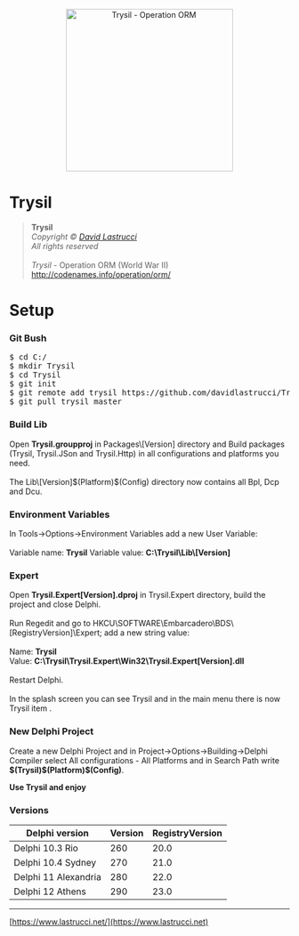<p align="center">
  <img width="300" height="292" src="https://github.com/davidlastrucci/Trysil/blob/master/Docs/Trysil.png" title="Trysil - Operation ORM">
</p>

# Trysil
> **Trysil**<br>
> *Copyright © [David Lastrucci](https://www.lastrucci.net/)*<br>
> *All rights reserved*<br>
> <br>
> *Trysil* - Operation ORM (World War II)<br>
> http://codenames.info/operation/orm/

# Setup
### Git Bush
<pre>
$ cd C:/
$ mkdir Trysil
$ cd Trysil
$ git init
$ git remote add trysil https://github.com/davidlastrucci/Trysil.git
$ git pull trysil master
</pre>

### Build Lib
Open **Trysil.groupproj** in Packages\\[Version] directory and Build packages (Trysil, Trysil.JSon and Trysil.Http) in all configurations and platforms you need.<br><br>
The Lib\\[Version]\$(Platform)\$(Config) directory now contains all Bpl, Dcp and Dcu. 

### Environment Variables
In Tools->Options->Environment Variables add a new User Variable:<br><br>
Variable name: **Trysil**
Variable value: **C:\Trysil\Lib\\[Version]**

### Expert
Open **Trysil.Expert[Version].dproj** in Trysil.Expert directory, build the project and close Delphi.<br><br>
Run Regedit and go to HKCU\SOFTWARE\Embarcadero\BDS\\[RegistryVersion]\Expert; add a new string value:<br><br>
Name: **Trysil**<br />
Value: **C:\Trysil\Trysil.Expert\Win32\Trysil.Expert[Version].dll**<br><br>
Restart Delphi.<br><br>
In the splash screen you can see Trysil and in the main menu there is now Trysil item .

### New Delphi Project
Create a new Delphi Project and in Project->Options->Building->Delphi Compiler select All configurations - All Platforms and in Search Path write **$(Trysil)\$(Platform)\$(Config)**.

**Use Trysil and enjoy**

### Versions
|Delphi version|Version|RegistryVersion|
|-|-|-|
|Delphi 10.3 Rio|260|20.0|
|Delphi 10.4 Sydney|270|21.0|
|Delphi 11 Alexandria|280|22.0|
|Delphi 12 Athens|290|23.0|
---

[https://www.lastrucci.net/](https://www.lastrucci.net)

